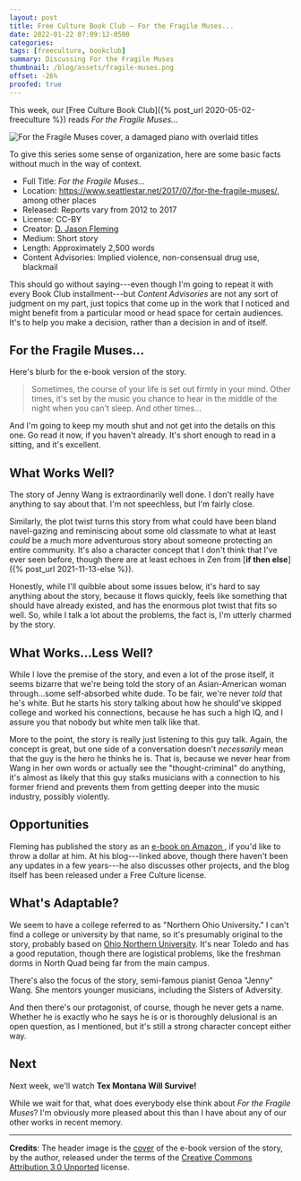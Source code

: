 ```yaml
---
layout: post
title: Free Culture Book Club — For the Fragile Muses...
date: 2022-01-22 07:09:12-0500
categories:
tags: [freeculture, bookclub]
summary: Discussing For the Fragile Muses
thumbnail: /blog/assets/fragile-muses.png
offset: -26%
proofed: true
---
```


This week, our [Free Culture Book Club]({% post_url 2020-05-02-freeculture %}) reads *For the Fragile Muses...*

![For the Fragile Muses cover, a damaged piano with overlaid titles](/blog/assets/fragile-muses.png "Sometimes the ivories tickle back")

To give this series some sense of organization, here are some basic facts without much in the way of context.

 * Full Title:  *For the Fragile Muses...*
 * Location:  <https://www.seattlestar.net/2017/07/for-the-fragile-muses/>, among other places
 * Released:  Reports vary from 2012 to 2017
 * License:  CC-BY
 * Creator:  [D. Jason Fleming](https://blindslapstick.wordpress.com/)
 * Medium:  Short story
 * Length:  Approximately 2,500 words
 * Content Advisories:  Implied violence, non-consensual drug use, blackmail

This should go without saying---even though I'm going to repeat it with every Book Club installment---but *Content Advisories* are not any sort of judgment on my part, just topics that come up in the work that I noticed and might benefit from a particular mood or head space for certain audiences.  It's to help you make a decision, rather than a decision in and of itself.

## For the Fragile Muses...

Here's blurb for the e-book version of the story.

 > Sometimes, the course of your life is set out firmly in your mind. Other times, it's set by the music you chance to hear in the middle of the night when you can't sleep. And other times...

And I'm going to keep my mouth shut and not get into the details on this one.  Go read it now, if you haven't already.  It's short enough to read in a sitting, and it's excellent.

## What Works Well?

The story of Jenny Wang is extraordinarily well done.  I don't really have anything to say about that.  I'm not speechless, but I'm fairly close.

Similarly, the plot twist turns this story from what could have been bland navel-gazing and reminiscing about some old classmate to what at least *could* be a much more adventurous story about someone protecting an entire community.  It's also a character concept that I don't think that I've ever seen before, though there are at least echoes in Zen from [**if then else**]({% post_url 2021-11-13-else %}).

Honestly, while I'll quibble about some issues below, it's hard to say anything about the story, because it flows quickly, feels like something that should have already existed, and has the enormous plot twist that fits so well.  So, while I talk a lot about the problems, the fact is, I'm utterly charmed by the story.

## What Works...Less Well?

While I love the premise of the story, and even a lot of the prose itself, it seems bizarre that we're being told the story of an Asian-American woman through...some self-absorbed white dude.  To be fair, we're never *told* that he's white.  But he starts his story talking about how he should've skipped college and worked his connections, because he has such a high IQ, and I assure you that nobody but white men talk like that.

More to the point, the story is really just listening to this guy talk.  Again, the concept is great, but one side of a conversation doesn't *necessarily* mean that the guy is the hero he thinks he is.  That is, because we never hear from Wang in her own words or actually see the "thought-criminal" do anything, it's almost as likely that this guy stalks musicians with a connection to his former friend and prevents them from getting deeper into the music industry, possibly violently.

## Opportunities

Fleming has published the story as an [e-book on Amazon <i class="fab fa-amazon"></i>](https://amzn.to/3FrDdFa), if you'd like to throw a dollar at him.  At his blog---linked above, though there haven't been any updates in a few years---he also discusses other projects, and the blog itself has been released under a Free Culture license.

## What's Adaptable?

We seem to have a college referred to as "Northern Ohio University."  I can't find a college or university by that name, so it's presumably original to the story, probably based on [Ohio Northern University](https://en.wikipedia.org/wiki/Ohio_Northern_University).  It's near Toledo and has a good reputation, though there are logistical problems, like the freshman dorms in North Quad being far from the main campus.

There's also the focus of the story, semi-famous pianist Genoa "Jenny" Wang.  She mentors younger musicians, including the Sisters of Adversity.

And then there's our protagonist, of course, though he never gets a name.  Whether he is exactly who he says he is or is thoroughly delusional is an open question, as I mentioned, but it's still a strong character concept either way.

## Next

Next week, we'll watch **Tex Montana Will Survive!**

While we wait for that, what does everybody else think about *For the Fragile Muses*?  I'm obviously more pleased about this than I have about any of our other works in recent memory.

* * *

**Credits**:  The header image is the [cover](https://www.deviantart.com/deejf/art/For-the-fragile-Muses-first-cover-650147531) of the e-book version of the story, by the author, released under the terms of the [Creative Commons Attribution 3.0 Unported](https://creativecommons.org/licenses/by/3.0/) license.
